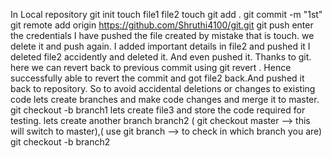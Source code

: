 In Local repository
git init
touch file1 file2 touch
git add .
git commit -m "1st"
git remote add origin https://github.com/Shruthi4100/git.git
git push
enter the credentials
I have pushed the file created by mistake that is touch. we delete it and push again.
I  added important details in file2 and pushed it
I deleted file2 accidently and deleted it. And even pushed it.
Thanks to git. here we can revert back to previous commit using git revert <commit-id>.
Hence successfully able to revert the commit and got file2 back.And pushed it back to repository.
So to avoid accidental deletions or changes to existing code lets create branches and make code changes and merge it to master.
git checkout -b branch1
lets create file3 and store the code required for testing.
lets create another branch branch2 ( git checkout master --> this will switch to master),( use git branch --> to check in which branch you are)
git checkout -b branch2
